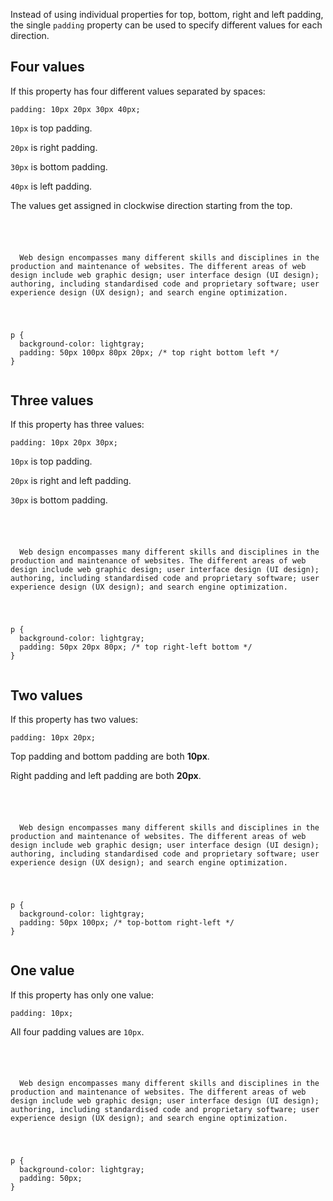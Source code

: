 Instead of using individual properties for
top, bottom, right and left padding,
the single `padding` property can be used
to specify different values for each direction.

## Four values

If this property has
four different values
separated by spaces:

```
padding: 10px 20px 30px 40px;
```

`10px` is top padding.

`20px` is right padding.

`30px` is bottom padding.

`40px` is left padding.

The values get assigned in clockwise direction starting from the top.

<codeblock language="css" type="lesson">
<code>
<panel language="html">
<p>
  Web design encompasses many different skills and disciplines in the production and maintenance of websites. The different areas of web design include web graphic design; user interface design (UI design); authoring, including standardised code and proprietary software; user experience design (UX design); and search engine optimization.
</p>
</panel>
<panel language="css">
p {
  background-color: lightgray;
  padding: 50px 100px 80px 20px; /* top right bottom left */
}
</panel>
</code>
</codeblock>

## Three values

If this property has three values:

```
padding: 10px 20px 30px;
```

`10px` is top padding.

`20px` is right and left padding.

`30px` is bottom padding.

<codeblock language="css" type="lesson">
<code>
<panel language="html">
<p>
  Web design encompasses many different skills and disciplines in the production and maintenance of websites. The different areas of web design include web graphic design; user interface design (UI design); authoring, including standardised code and proprietary software; user experience design (UX design); and search engine optimization.
</p>
</panel>
<panel language="css">
p {
  background-color: lightgray;
  padding: 50px 20px 80px; /* top right-left bottom */
}
</panel>
</code>
</codeblock>

## Two values

If this property has two values:

```
padding: 10px 20px;
```

Top padding and bottom padding are both **10px**.

Right padding and left padding are both **20px**.

<codeblock language="css" type="lesson">
<code>
<panel language="html">
<p>
  Web design encompasses many different skills and disciplines in the production and maintenance of websites. The different areas of web design include web graphic design; user interface design (UI design); authoring, including standardised code and proprietary software; user experience design (UX design); and search engine optimization.
</p>
</panel>
<panel language="css">
p {
  background-color: lightgray;
  padding: 50px 100px; /* top-bottom right-left */
}
</panel>
</code>
</codeblock>

## One value

If this property has only one value:

```
padding: 10px;
```

All four padding values are `10px`.

<codeblock language="css" type="lesson">
<code>
<panel language="html">
<p>
  Web design encompasses many different skills and disciplines in the production and maintenance of websites. The different areas of web design include web graphic design; user interface design (UI design); authoring, including standardised code and proprietary software; user experience design (UX design); and search engine optimization.
</p>
</panel>
<panel language="css">
p {
  background-color: lightgray;
  padding: 50px;
}
</panel>
</code>
</codeblock>